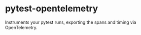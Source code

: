 # pytest-opentelemetry

Instruments your pytest runs, exporting the spans and timing via OpenTelemetry.
